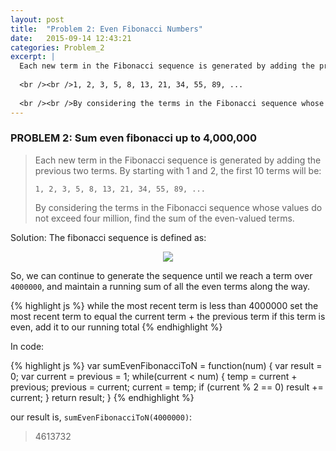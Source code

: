 ```yaml
---
layout: post
title:  "Problem 2: Even Fibonacci Numbers"
date:   2015-09-14 12:43:21
categories: Problem_2
excerpt: |
  Each new term in the Fibonacci sequence is generated by adding the previous two terms. By starting with 1 and 2, the first 10 terms will be:
  
  <br /><br />1, 2, 3, 5, 8, 13, 21, 34, 55, 89, ...
  
  <br /><br />By considering the terms in the Fibonacci sequence whose values do not exceed four million, find the sum of the even-valued terms.
---
```

### PROBLEM 2: Sum even fibonacci up to 4,000,000

> Each new term in the Fibonacci sequence is generated by adding the previous two terms. By starting with 1 and 2, the first 10 terms will be:
> 
> `1, 2, 3, 5, 8, 13, 21, 34, 55, 89, ...`
> 
> By considering the terms in the Fibonacci sequence whose values do not exceed four million, find the sum of the even-valued terms.

Solution: The fibonacci sequence is defined as:
<p align="center">
  <img src="../../../../Problem_2/math/fib.png" />
</p>

So, we can continue to generate the sequence until we reach a term over `4000000`, and maintain a running sum of all the even terms along the way.

{% highlight js %}
while the most recent term is less than 4000000
  set the most recent term to equal the current term + the previous term
  if this term is even, add it to our running total
{% endhighlight %}

In code:

{% highlight js %}
var sumEvenFibonacciToN = function(num) {
  var result = 0;
  var current = previous = 1;
  while(current < num) {
    temp = current + previous;
    previous = current;
    current = temp;
    if (current % 2 == 0)
      result += current;
  }
  return result;
}
{% endhighlight %}

our result is, `sumEvenFibonacciToN(4000000)`:

> 4613732

